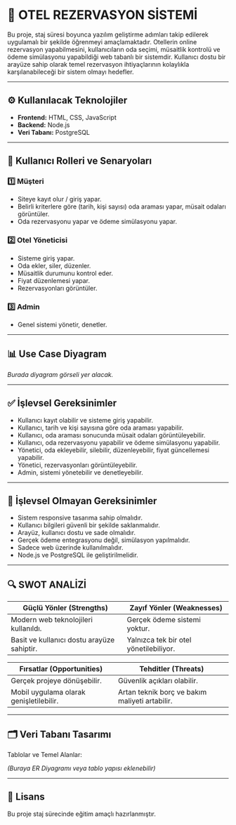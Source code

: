 # 🏨 OTEL REZERVASYON SİSTEMİ

Bu proje, staj süresi boyunca yazılım geliştirme adımları takip edilerek uygulamalı bir şekilde öğrenmeyi amaçlamaktadır.
Otellerin online rezervasyon yapabilmesini, kullanıcıların oda seçimi, müsaitlik kontrolü ve ödeme simülasyonu yapabildiği web tabanlı bir sistemdir.
Kullanıcı dostu bir arayüze sahip olarak temel rezervasyon ihtiyaçlarının kolaylıkla karşılanabileceği bir sistem olmayı hedefler.

---

## ⚙️ Kullanılacak Teknolojiler

- **Frontend:** HTML, CSS, JavaScript
- **Backend:** Node.js
- **Veri Tabanı:** PostgreSQL

---

## 👥 Kullanıcı Rolleri ve Senaryoları

### 1️⃣ Müşteri
- Siteye kayıt olur / giriş yapar.
- Belirli kriterlere göre (tarih, kişi sayısı) oda araması yapar, müsait odaları görüntüler.
- Oda rezervasyonu yapar ve ödeme simülasyonu yapar.

### 2️⃣ Otel Yöneticisi
- Sisteme giriş yapar.
- Oda ekler, siler, düzenler.
- Müsaitlik durumunu kontrol eder.
- Fiyat düzenlemesi yapar.
- Rezervasyonları görüntüler.

### 3️⃣ Admin
- Genel sistemi yönetir, denetler.

---

## 📊 Use Case Diyagram

_Burada diyagram görseli yer alacak._

---

## ✅ İşlevsel Gereksinimler

- Kullanıcı kayıt olabilir ve sisteme giriş yapabilir.
- Kullanıcı, tarih ve kişi sayısına göre oda araması yapabilir.
- Kullanıcı, oda araması sonucunda müsait odaları görüntüleyebilir.
- Kullanıcı, oda rezervasyonu yapabilir ve ödeme simülasyonu yapabilir.
- Yönetici, oda ekleyebilir, silebilir, düzenleyebilir, fiyat güncellemesi yapabilir.
- Yönetici, rezervasyonları görüntüleyebilir.
- Admin, sistemi yönetebilir ve denetleyebilir.

---

## 🚫 İşlevsel Olmayan Gereksinimler

- Sistem responsive tasarıma sahip olmalıdır.
- Kullanıcı bilgileri güvenli bir şekilde saklanmalıdır.
- Arayüz, kullanıcı dostu ve sade olmalıdır.
- Gerçek ödeme entegrasyonu değil, simülasyon yapılmalıdır.
- Sadece web üzerinde kullanılmalıdır.
- Node.js ve PostgreSQL ile geliştirilmelidir.

---

## 🔍 SWOT ANALİZİ

| Güçlü Yönler (Strengths) | Zayıf Yönler (Weaknesses) |
|--------------------------|---------------------------|
| Modern web teknolojileri kullanıldı. | Gerçek ödeme sistemi yoktur. |
| Basit ve kullanıcı dostu arayüze sahiptir. | Yalnızca tek bir otel yönetilebiliyor. |

| Fırsatlar (Opportunities) | Tehditler (Threats) |
|---------------------------|---------------------|
| Gerçek projeye dönüşebilir. | Güvenlik açıkları olabilir. |
| Mobil uygulama olarak genişletilebilir. | Artan teknik borç ve bakım maliyeti artabilir. |

---

## 🗂️ Veri Tabanı Tasarımı

Tablolar ve Temel Alanlar:

_(Buraya ER Diyagramı veya tablo yapısı eklenebilir)_

---

## 📝 Lisans

Bu proje staj sürecinde eğitim amaçlı hazırlanmıştır.
